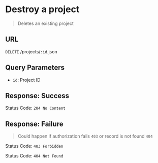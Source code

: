 # Destroy a project
> Deletes an existing project

## URL
`DELETE` /projects/`:id`.json

## Query Parameters
* `id`: Project ID

## Response: Success
Status Code: `204 No Content`

## Response: Failure
> Could happen if authorization fails `403` or record is not found `404`

Status Code: `403 Forbidden`

Status Code: `404 Not Found`
